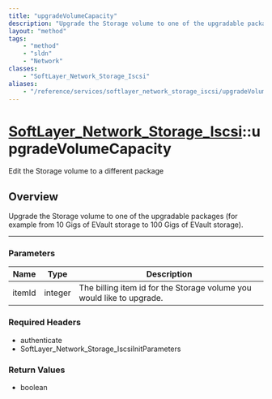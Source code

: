 ```yaml
---
title: "upgradeVolumeCapacity"
description: "Upgrade the Storage volume to one of the upgradable packages (for example from 10 Gigs of EVault storage to 100 Gigs of... "
layout: "method"
tags:
    - "method"
    - "sldn"
    - "Network"
classes:
    - "SoftLayer_Network_Storage_Iscsi"
aliases:
    - "/reference/services/softlayer_network_storage_iscsi/upgradeVolumeCapacity"
---
```

# [SoftLayer_Network_Storage_Iscsi](/reference/services/SoftLayer_Network_Storage_Iscsi)::upgradeVolumeCapacity

Edit the Storage volume to a different package


## Overview 
Upgrade the Storage volume to one of the upgradable packages (for example from 10 Gigs of EVault storage to 100 Gigs of EVault storage). 

-----

### Parameters 
|Name | Type | Description |
| --- | --- | --- |
|itemId| integer| The billing item id for the Storage volume you would like to upgrade.|


### Required Headers
* authenticate
* SoftLayer_Network_Storage_IscsiInitParameters


### Return Values
* boolean




